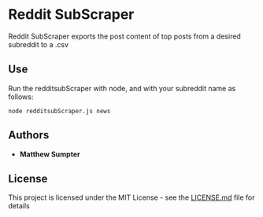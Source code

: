 # Reddit SubScraper

Reddit SubScraper exports the post content of top posts from a desired subreddit to a .csv

## Use

Run the redditsubScraper with node, and with your subreddit name as follows:
```
node redditsubScraper.js news
```

## Authors

* **Matthew Sumpter**

## License

This project is licensed under the MIT License - see the [LICENSE.md](LICENSE.md) file for details

